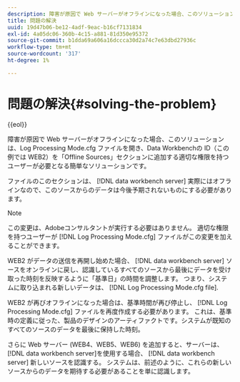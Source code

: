 ```yaml
---
description: 障害が原因で Web サーバーがオフラインになった場合、このソリューションは、Log Processing Mode.cfg ファイルを開き、Data Workbenchの ID（この例では WEB2）を「Offline Sources」セクションに追加する適切な権限を持つユーザーが必要となる簡単なソリューションです。
title: 問題の解決
uuid: 19d47b06-be12-4adf-9eac-b16cf7131834
exl-id: 4a05dc06-360b-4c15-a881-81d350e95372
source-git-commit: b1dda69a606a16dccca30d2a74c7e63dbd27936c
workflow-type: tm+mt
source-wordcount: '317'
ht-degree: 1%

---
```


# 問題の解決{#solving-the-problem}

{{eol}}

障害が原因で Web サーバーがオフラインになった場合、このソリューションは、Log Processing Mode.cfg ファイルを開き、Data Workbenchの ID（この例では WEB2）を「Offline Sources」セクションに追加する適切な権限を持つユーザーが必要となる簡単なソリューションです。

ファイルのこのセクションは、 [!DNL data workbench server] 実際にはオフラインなので、このソースからのデータは今後予期されないものにする必要があります。

>[!NOTE]
>
>この変更は、Adobeコンサルタントが実行する必要はありません。 適切な権限を持つユーザーが [!DNL Log Processing Mode.cfg] ファイルがこの変更を加えることができます。

WEB2 がデータの送信を再開し始めた場合、 [!DNL data workbench server] ソースをオンラインに戻し、認識しているすべてのソースから最後にデータを受け取った時刻を反映するように「基準日」の時間を調整します。 つまり、システムに取り込まれる新しいデータは、 [!DNL Log Processing Mode.cfg file].

WEB2 が再びオフラインになった場合は、基準時間が再び停止し、 [!DNL Log Processing Mode.cfg] ファイルを再度作成する必要があります。 これは、基準時の定義に従った、製品のデザインのアーティファクトです。システムが既知のすべてのソースのデータを最後に保持した時刻。

さらに Web サーバー (WEB4、WEB5、WEB6) を追加すると、サーバーは、 [!DNL data workbench server]を使用する場合、 [!DNL data workbench server] 新しいソースを認識する。 システムは、前述のように、これらの新しいソースからのデータを期待する必要があることを単に認識します。
